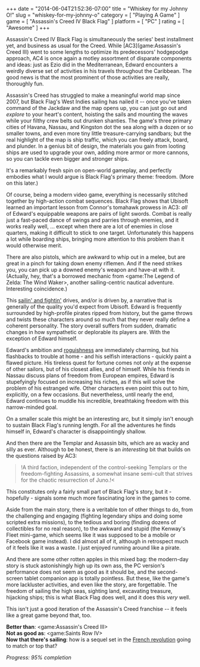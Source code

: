 +++
date = "2014-06-04T21:52:36-07:00"
title = "Whiskey for my Johnny O!"
slug = "whiskey-for-my-johnny-o"
category = [ "Playing A Game" ]
game = [ "Assassin's Creed IV Black Flag" ]
platform = [ "PC" ]
rating = [ "Awesome" ]
+++

Assassin's Creed IV Black Flag is simultaneously the series' best installment yet, and business as usual for the Creed.  While [AC3](game:Assassin's Creed III) went to some lengths to optimize its predecessors' hodgepodge approach, AC4 is once again a motley assortment of disparate components and ideas: just as Ezio did in the Mediterranean, Edward encounters a weirdly diverse set of activities in his travels throughout the Caribbean.  The good news is that the most prominent of those activities are really, thoroughly fun.

Assassin's Creed has struggled to make a meaningful world map since 2007, but Black Flag's West Indies sailing has nailed it -- once you've taken command of the Jackdaw and the map opens up, you can just go out and <i>explore</i> to your heart's content, hoisting the sails and mounting the waves while your filthy crew belts out drunken shanties.  The game's three primary cities of Havana, Nassau, and Kingston dot the sea along with a dozen or so smaller towns, and even more tiny little treasure-carrying sandbars; but the real highlight of the map is ship traffic, which you can freely attack, board, and plunder.  In a genius bit of design, the materials you gain from looting ships are used to upgrade your own, adding more armor or more cannons, so you can tackle even bigger and stronger ships.

It's a remarkably fresh spin on open-world gameplay, and perfectly embodies what I would argue is Black Flag's primary theme: freedom.  (More on this later.)

Of course, being a modern video game, everything is necessarily stitched together by high-action combat sequences.  Black Flag shows that Ubisoft learned an important lesson from Connor's tomahawk prowess in AC3: <i>all</i> of Edward's equippable weapons are pairs of light swords.  Combat is really just a fast-paced dance of swings and parries through enemies, and it works really well, ... except when there are a lot of enemies in close quarters, making it difficult to stick to one target.  Unfortunately this happens a lot while boarding ships, bringing more attention to this problem than it would otherwise merit.

There are also pistols, which are awkward to whip out in a melee, but are great in a pinch for taking down enemy riflemen.  And if the need strikes you, you can pick up a downed enemy's weapon and have-at with it.  (Actually, hey, that's a borrowed mechanic from <game:The Legend of Zelda: The Wind Waker>, another sailing-centric nautical adventure.  Interesting coincidence.)

This <a href="http://southpark.wikia.com/wiki/Russell_Crowe_Fightin%27_Around_The_World">sailin' and fightin'</a> drives, and/or is driven by, a narrative that is generally of the quality you'd expect from Ubisoft.  Edward is frequently surrounded by high-profile pirates ripped from history, but the game throws and twists these characters around so much that they never really define a coherent personality.  The story overall suffers from sudden, dramatic changes in how sympathetic or deplorable its players are.  With the exception of Edward himself.

Edward's ambition and <a href="http://en.wikipedia.org/wiki/Han_Solo">roguishness</a> are immediately charming, but his flashbacks to trouble at home - and his selfish interactions - quickly paint a flawed picture.  His tireless quest for fortune comes not only at the expense of other sailors, but of his closest allies, and of himself.  While his friends in Nassau discuss plans of freedom from European empires, Edward is stupefyingly focused on increasing his riches, as if this will solve the problem of his estranged wife.  Other characters even point this out to him, explicitly, on a few occasions.  But nevertheless, until nearly the end, Edward continues to muddle his incredible, breathtaking freedom with this narrow-minded goal.

On a smaller scale this might be an interesting arc, but it simply isn't enough to sustain Black Flag's running length.  For all the adventures he finds himself in, Edward's character is disappointingly shallow.

And then there are the Templar and Assassin bits, which are as wacky and silly as ever.  Although to be honest, there is an <i>interesting</i> bit that builds on the questions raised by AC3:

>!A third faction, independent of the control-seeking Templars or the freedom-fighting Assassins, a somewhat insane semi-cult that strives for the chaotic resurrection of Juno.!<

This constitutes only a fairly small part of Black Flag's story, but it - hopefully - signals some much more fascinating lore in the games to come.

Aside from the main story, there is a veritable ton of other things to do, from the challenging and engaging (fighting legendary ships and doing some scripted extra missions), to the tedious and boring (finding dozens of collectibles for no real reason), to the awkward and stupid (the Kenway's Fleet mini-game, which seems like it was supposed to be a mobile or Facebook game instead).  I did almost all of it, although in retrospect much of it feels like it was a waste.  I just enjoyed running around like a pirate.

And there are some other rotten apples in this mixed bag: the modern-day story is stuck astonishingly high up its own ass, the PC version's performance does not seem as good as it should be, and the second-screen tablet companion app is totally pointless.  But these, like the game's more lackluster activities, and even like the story, are forgettable.  The freedom of sailing the high seas, sighting land, excavating treasure, hijacking ships; this is what Black Flag does well, and it does this <i>very</i> well.

This isn't just a good iteration of the Assassin's Creed franchise -- it feels like a great game beyond that, too.

<b>Better than</b>: <game:Assassin's Creed III>  
<b>Not as good as</b>: <game:Saints Row IV>  
<b>Now that there's sailing</b>: how is a sequel set in the <a href="http://en.wikipedia.org/wiki/Assassin%27s_Creed#Assassin.27s_Creed_Unity">French revolution</a> going to match or top that?

<i>Progress: 95% completion</i>
